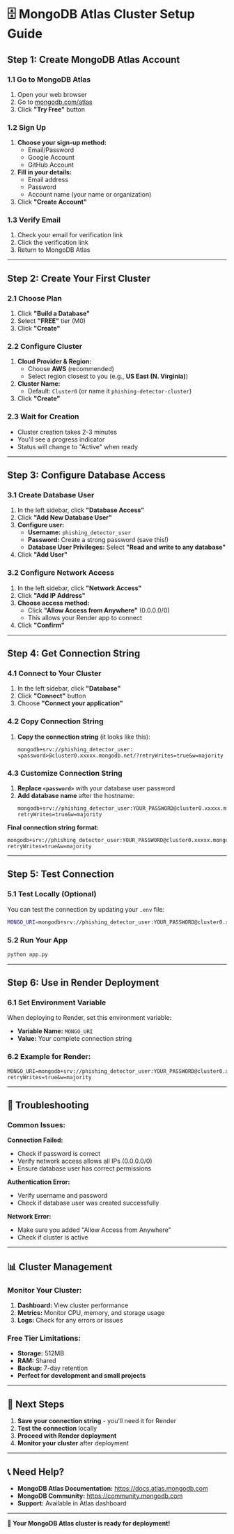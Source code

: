 # 🗄️ MongoDB Atlas Cluster Setup Guide

## **Step 1: Create MongoDB Atlas Account**

### **1.1 Go to MongoDB Atlas**
1. Open your web browser
2. Go to [mongodb.com/atlas](https://mongodb.com/atlas)
3. Click **"Try Free"** button

### **1.2 Sign Up**
1. **Choose your sign-up method:**
   - Email/Password
   - Google Account
   - GitHub Account
2. **Fill in your details:**
   - Email address
   - Password
   - Account name (your name or organization)
3. Click **"Create Account"**

### **1.3 Verify Email**
1. Check your email for verification link
2. Click the verification link
3. Return to MongoDB Atlas

---

## **Step 2: Create Your First Cluster**

### **2.1 Choose Plan**
1. Click **"Build a Database"**
2. Select **"FREE"** tier (M0)
3. Click **"Create"**

### **2.2 Configure Cluster**
1. **Cloud Provider & Region:**
   - Choose **AWS** (recommended)
   - Select region closest to you (e.g., **US East (N. Virginia)**)
2. **Cluster Name:**
   - Default: `Cluster0` (or name it `phishing-detector-cluster`)
3. Click **"Create"**

### **2.3 Wait for Creation**
- Cluster creation takes 2-3 minutes
- You'll see a progress indicator
- Status will change to "Active" when ready

---

## **Step 3: Configure Database Access**

### **3.1 Create Database User**
1. In the left sidebar, click **"Database Access"**
2. Click **"Add New Database User"**
3. **Configure user:**
   - **Username:** `phishing_detector_user`
   - **Password:** Create a strong password (save this!)
   - **Database User Privileges:** Select **"Read and write to any database"**
4. Click **"Add User"**

### **3.2 Configure Network Access**
1. In the left sidebar, click **"Network Access"**
2. Click **"Add IP Address"**
3. **Choose access method:**
   - Click **"Allow Access from Anywhere"** (0.0.0.0/0)
   - This allows your Render app to connect
4. Click **"Confirm"**

---

## **Step 4: Get Connection String**

### **4.1 Connect to Your Cluster**
1. In the left sidebar, click **"Database"**
2. Click **"Connect"** button
3. Choose **"Connect your application"**

### **4.2 Copy Connection String**
1. **Copy the connection string** (it looks like this):
   ```
   mongodb+srv://phishing_detector_user:<password>@cluster0.xxxxx.mongodb.net/?retryWrites=true&w=majority
   ```

### **4.3 Customize Connection String**
1. **Replace `<password>`** with your database user password
2. **Add database name** after the hostname:
   ```
   mongodb+srv://phishing_detector_user:YOUR_PASSWORD@cluster0.xxxxx.mongodb.net/mailguard?retryWrites=true&w=majority
   ```

**Final connection string format:**
```
mongodb+srv://phishing_detector_user:YOUR_PASSWORD@cluster0.xxxxx.mongodb.net/mailguard?retryWrites=true&w=majority
```

---

## **Step 5: Test Connection**

### **5.1 Test Locally (Optional)**
You can test the connection by updating your `.env` file:
```bash
MONGO_URI=mongodb+srv://phishing_detector_user:YOUR_PASSWORD@cluster0.xxxxx.mongodb.net/mailguard?retryWrites=true&w=majority
```

### **5.2 Run Your App**
```bash
python app.py
```

---

## **Step 6: Use in Render Deployment**

### **6.1 Set Environment Variable**
When deploying to Render, set this environment variable:
- **Variable Name:** `MONGO_URI`
- **Value:** Your complete connection string

### **6.2 Example for Render:**
```
MONGO_URI=mongodb+srv://phishing_detector_user:YOUR_PASSWORD@cluster0.xxxxx.mongodb.net/mailguard?retryWrites=true&w=majority
```

---

## **🔧 Troubleshooting**

### **Common Issues:**

**Connection Failed:**
- Check if password is correct
- Verify network access allows all IPs (0.0.0.0/0)
- Ensure database user has correct permissions

**Authentication Error:**
- Verify username and password
- Check if database user was created successfully

**Network Error:**
- Make sure you added "Allow Access from Anywhere"
- Check if cluster is active

---

## **📊 Cluster Management**

### **Monitor Your Cluster:**
1. **Dashboard:** View cluster performance
2. **Metrics:** Monitor CPU, memory, and storage usage
3. **Logs:** Check for any errors or issues

### **Free Tier Limitations:**
- **Storage:** 512MB
- **RAM:** Shared
- **Backup:** 7-day retention
- **Perfect for development and small projects**

---

## **🎯 Next Steps**

1. **Save your connection string** - you'll need it for Render
2. **Test the connection** locally
3. **Proceed with Render deployment**
4. **Monitor your cluster** after deployment

---

## **📞 Need Help?**

- **MongoDB Atlas Documentation:** https://docs.atlas.mongodb.com
- **MongoDB Community:** https://community.mongodb.com
- **Support:** Available in Atlas dashboard

---

**🎉 Your MongoDB Atlas cluster is ready for deployment!**
